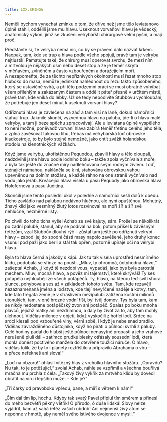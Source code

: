 ```yaml
---
title: LXX.SFINGA
---
```


Neměli bychom vynechat zmínku o tom, že dříve než jsme tělo leviatanovo úplně stáhli, oddělili jsme mu hlavu. Useknout vorvaňovi hlavu je vědecký, anatomický výkon, jímž se zkušení velrybářští chirurgové velmi pyšní, a mají proč.

Představte si, že velryba nemá nic, co by se právem dalo nazvat krkem. Naopak, tam, kde se trup a hlava podle všeho spojují, právě tam je velryba nejtlustší. Pamatujte také, že chirurg musí operovat svrchu, že mezi ním a mrtvolou je nějakých osm nebo deset stop a že je téměř skryta v měňavém, zvlněném a často vzbouřeném a dorážejícím moři. A nezapomeňte, že za těchto nepříznivých okolností musí řezat mnoho stop hluboko do masa, nemůže jedinkrát nahlédnout do řezu takto způsobeného, který se ustavičně svírá, a při této podzemní práci se musí obratně vyhýbat všem přilehlým a zakázaným částem a oddělit páteř přesně v určitém místě, právě tam, kde vniká do lebky. Už se tedy nepodivíte Stubbovu vychloubání, že potřebuje jen deset minut k useknutí vorvaní hlavy?

Odříznutá hlava je zavlečena na záď a tam visí na laně, dokud námořníci stahují trup. Jakmile skončí, vyzvednou hlavu na palubu, jde-li o hlavu malé velryby, a tam ji beze spěchu zpracovávají. Ale u leviatana úplně vyspělého to není možné, poněvadž vorvaní hlava zabírá téměř třetinu celého jeho těla, a zplna zavěšovat takovou tíhu, třebas má velrybářská loď obrovské kladkostroje, to by bylo stejně nemožné, jako chtít zvážit holandskou stodolu na klenotnických vážkách.

Když jsme velrybu, ukořistěnou Pequodou, zbavili hlavy a tělo oloupali, nadzdvihli jsme hlavu podle lodního boku – takže zpola vyčnívala z moře, a byla tak ještě do značné míry nadlehčována svým rodným živlem. Loď, sténající námahou, nakláněla se k ní, stahována obrovskou vahou upevněnou na dolním stožáru, a každé ráhno na oné straně vyčnívalo nad vodu jako jeřáb. Krvácející hlava visela u pasu Pequody jako obrovská hlava Holofernova u pasu Juditina.

Skončili jsme tento poslední úkol v poledne a námořníci sešli dolů k obědu. Ticho zavládlo nad palubou nedávno hlučnou, ale nyní opuštěnou. Mohutný, žhavý klid jako vesmírný žlutý lotos rozvinoval na moři šíř a šíř své nehlučné, nezměrné listy.

Po chvíli do toho ticha vyšel Achab ze své kajuty, sám. Prošel se několikrát po zadní palubě, stanul, aby se podíval na bok, potom přišel k závěsným řetězům, vzal Stubbův dlouhý rýč – zůstal tam ještě po odříznutí velrybí hlavy – zabodl jej do spodní části masy napolo zavěšené, jeho druhý konec vsunul pod paži jako berli a stál tak opřen, pozorně upíraje oči na velrybí hlavu.

Byla to hlava černá a jakoby s kápí. Jak tu tak visela uprostřed nesmírného klidu, podobala se sfinze na poušti. „Mluv, ty ohromná, úctyhodná hlavo,“ zašeptal Achab, „i když tě nezdobí vous, vypadáš, jako bys byla zarostlá mechem. Mluv, mocná hlavo, a pověz mi tajemství, které skrýváš! Ty ses potápěla nejhlouběji ze všech potápěčů. Ty, hlavo, na kterou teď svítí shora slunce, pohybovala ses až v základech tohoto světa. Tam, kde rezavějí nezaznamenaná jména a loďstva, kde tlejí nevyřčené naděje a kotvy, tam, kde tato fregata země je v strašlivém mezipalubí zatížena kostmi milionů utonulých, tam, v oné hrozné vodní říši, byl tvůj domov. Tys byla tam, kam se nikdy nedostane potápěčský zvon ani potápěč. Spalas po boku mnoha plavců, jejichž matky ani nezdřímnou, a daly by život za to, aby tam mohly ulehnout. Vidělas milence v objetí, když vyskočili z hořící lodi. Srdce na srdci klesali pod vzbouřené vlny, věrni sobě, i když je nebe snad zradilo. Vidělas zavražděného důstojníka, když ho piráti o půlnoci svrhli z paluby. Celé hodiny padal do hlubší ještě půlnoci nenasytné propasti a jeho vrahové nerušeně pluli dál – zatímco prudké blesky otřásaly sousední lodí, která mohla donést poctivého manžela do otevřené toužící náruče. Ó hlavo, vidělas tolik, že by to i planety roztříštilo a připravilo Abrahama o víru – a přece neřekneš ani slova!“

„Loď na obzoru!“ ohlásil vítězný hlas z vrcholku hlavního stožáru. „Opravdu? Nu tak, to je potěšující,“ zvolal Achab, náhle se vzpřímil a všechna bouřlivá mračna mu prchla z čela. „Takový živý výkřik za mrtvého klidu by dovedl obrátit na víru i lepšího muže. – Kde je?“

„Tři čárky od pravoboku vpředu, pane, a míří s větrem k nám!“

„Čím dál tím líp, hochu. Kdyby tak svatý Pavel připlul tím směrem a přinesl do mého bezvětří pěkný větřík! Ó přírodo, ó duše lidská! Slovy nelze vyjádřit, kam až sahá řetěz vašich obdob! Ani nejmenší živý atom se nepohne v hmotě, aby neměl svého lstivého dvojence v mysli.“
